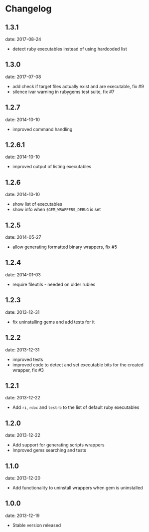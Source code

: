 # Changelog

## 1.3.1
date: 2017-08-24

- detect ruby executables instead of using hardcoded list

## 1.3.0
date: 2017-07-08

- add check if target files actually exist and are executable, fix #9
- silence ivar warning in rubygems test suite, fix #7

## 1.2.7
date: 2014-10-10

- improved command handling

## 1.2.6.1
date: 2014-10-10

- improved output of listing executables

## 1.2.6
date: 2014-10-10

- show list of executables
- show info when `$GEM_WRAPPERS_DEBUG` is set

## 1.2.5
date: 2014-05-27

- allow generating formatted binary wrappers, fix #5

## 1.2.4
date: 2014-01-03

- require fileutils - needed on older rubies

## 1.2.3
date: 2013-12-31

- fix uninstalling gems and add tests for it

## 1.2.2
date: 2013-12-31

- improved tests
- improved code to detect and set executable bits for the created wrapper, fix #3

## 1.2.1
date: 2013-12-22

- Add `ri`, `rdoc` and `testrb` to the list of default ruby executables

## 1.2.0
date: 2013-12-22

- Add support for generating scripts wrappers
- Improved gems searching and tests

## 1.1.0
date: 2013-12-20

- Add functionality to uninstall wrappers when gem is uninstalled

## 1.0.0
date: 2013-12-19

- Stable version released
